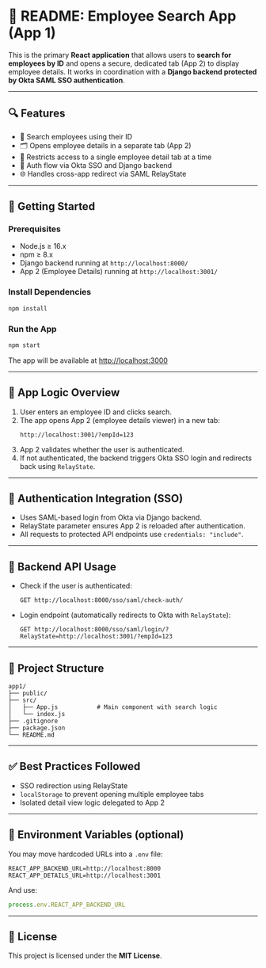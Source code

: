
# 📘 README: Employee Search App (App 1)

This is the primary **React application** that allows users to **search for employees by ID** and opens a secure, dedicated tab (App 2) to display employee details. It works in coordination with a **Django backend protected by Okta SAML SSO authentication**.

---

## 🔍 Features

- 🔎 Search employees using their ID
- 🗂 Opens employee details in a separate tab (App 2)
- 🚫 Restricts access to a single employee detail tab at a time
- 🔐 Auth flow via Okta SSO and Django backend
- 🌐 Handles cross-app redirect via SAML RelayState

---

## 🏁 Getting Started

### Prerequisites

- Node.js ≥ 16.x
- npm ≥ 8.x
- Django backend running at `http://localhost:8000/`
- App 2 (Employee Details) running at `http://localhost:3001/`

### Install Dependencies

```bash
npm install
```

### Run the App

```bash
npm start
```

The app will be available at [http://localhost:3000](http://localhost:3000)

---

## 🧠 App Logic Overview

1. User enters an employee ID and clicks search.
2. The app opens App 2 (employee details viewer) in a new tab:
   ```
   http://localhost:3001/?empId=123
   ```
3. App 2 validates whether the user is authenticated.
4. If not authenticated, the backend triggers Okta SSO login and redirects back using `RelayState`.

---

## 🔐 Authentication Integration (SSO)

- Uses SAML-based login from Okta via Django backend.
- RelayState parameter ensures App 2 is reloaded after authentication.
- All requests to protected API endpoints use `credentials: "include"`.

---

## 🔄 Backend API Usage

- Check if the user is authenticated:
  ```
  GET http://localhost:8000/sso/saml/check-auth/
  ```
- Login endpoint (automatically redirects to Okta with `RelayState`):
  ```
  GET http://localhost:8000/sso/saml/login/?RelayState=http://localhost:3001/?empId=123
  ```

---

## 📂 Project Structure

```
app1/
├── public/
├── src/
│   ├── App.js           # Main component with search logic
│   └── index.js
├── .gitignore
├── package.json
└── README.md
```

---

## ✅ Best Practices Followed

- SSO redirection using RelayState
- `localStorage` to prevent opening multiple employee tabs
- Isolated detail view logic delegated to App 2

---

## 🔧 Environment Variables (optional)

You may move hardcoded URLs into a `.env` file:
```
REACT_APP_BACKEND_URL=http://localhost:8000
REACT_APP_DETAILS_URL=http://localhost:3001
```

And use:
```js
process.env.REACT_APP_BACKEND_URL
```

---

## 📄 License

This project is licensed under the **MIT License**.
